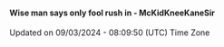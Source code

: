 #### Wise man says only fool rush in - McKidKneeKaneSir
Updated on 09/03/2024 - 08:09:50 (UTC) Time Zone

